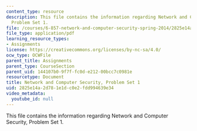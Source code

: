 ```yaml
---
content_type: resource
description: This file contains the information regarding Network and Computer Security,
  Problem Set 1.
file: /courses/6-857-network-and-computer-security-spring-2014/2825e14a2d781e1dc0e2fdd994639e34_MIT6_857S14_ps1.pdf
file_type: application/pdf
learning_resource_types:
- Assignments
license: https://creativecommons.org/licenses/by-nc-sa/4.0/
ocw_type: OCWFile
parent_title: Assignments
parent_type: CourseSection
parent_uid: 144107b0-9f7f-fc0d-e212-00bcc7c0981e
resourcetype: Document
title: Network and Computer Security, Problem Set 1
uid: 2825e14a-2d78-1e1d-c0e2-fdd994639e34
video_metadata:
  youtube_id: null
---
```

This file contains the information regarding Network and Computer Security, Problem Set 1.